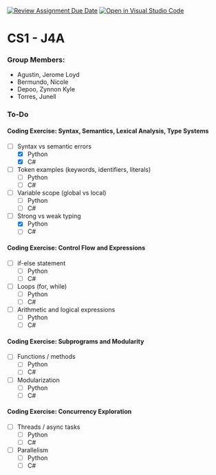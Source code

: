 [![Review Assignment Due Date](https://classroom.github.com/assets/deadline-readme-button-22041afd0340ce965d47ae6ef1cefeee28c7c493a6346c4f15d667ab976d596c.svg)](https://classroom.github.com/a/A8wrl9OQ)
[![Open in Visual Studio Code](https://classroom.github.com/assets/open-in-vscode-2e0aaae1b6195c2367325f4f02e2d04e9abb55f0b24a779b69b11b9e10269abc.svg)](https://classroom.github.com/online_ide?assignment_repo_id=20326090&assignment_repo_type=AssignmentRepo)

# CS1 - J4A
### Group Members:

- Agustin, Jerome Loyd
- Bermundo, Nicole
- Depoo, Zynnon Kyle
- Torres, Junell

### To-Do

#### Coding Exercise: Syntax, Semantics, Lexical Analysis, Type Systems
- [ ] Syntax vs semantic errors
  - [x] Python
  - [x] C#
- [ ] Token examples (keywords, identifiers, literals)
  - [ ] Python
  - [ ] C#
- [ ] Variable scope (global vs local)
  - [ ] Python
  - [ ] C#
- [ ] Strong vs weak typing
  - [x] Python
  - [ ] C#

#### Coding Exercise: Control Flow and Expressions
- [ ] if-else statement
  - [ ] Python
  - [ ] C#
- [ ] Loops (for, while)
  - [ ] Python
  - [ ] C#
- [ ] Arithmetic and logical expressions
  - [ ] Python
  - [ ] C#

#### Coding Exercise: Subprograms and Modularity
- [ ] Functions / methods
  - [ ] Python
  - [ ] C#
- [ ] Modularization
  - [ ] Python
  - [ ] C#

#### Coding Exercise: Concurrency Exploration
- [ ] Threads / async tasks
  - [ ] Python
  - [ ] C#
- [ ] Parallelism
  - [ ] Python
  - [ ] C#